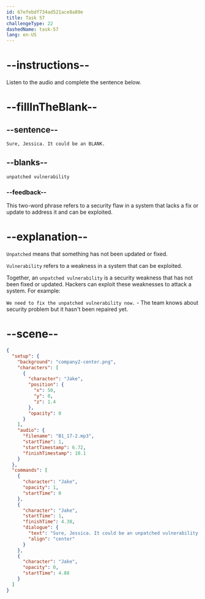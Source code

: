 ```yaml
---
id: 67efebdf734ad521ace8a89e
title: Task 57
challengeType: 22
dashedName: task-57
lang: en-US
---
```


<!-- (audio) Jake: Sure, Jessica. It could be an unpatched vulnerability. -->

# --instructions--

Listen to the audio and complete the sentence below.

# --fillInTheBlank--

## --sentence--

`Sure, Jessica. It could be an BLANK.`

## --blanks--

`unpatched vulnerability`

### --feedback--

This two-word phrase refers to a security flaw in a system that lacks a fix or update to address it and can be exploited.

# --explanation--

`Unpatched` means that something has not been updated or fixed.

`Vulnerability` refers to a weakness in a system that can be exploited.

Together, an `unpatched vulnerability` is a security weakness that has not been fixed or updated. Hackers can exploit these weaknesses to attack a system. For example:

`We need to fix the unpatched vulnerability now.` - The team knows about security problem but it hasn't been repaired yet.

# --scene--

```json
{
  "setup": {
    "background": "company2-center.png",
    "characters": [
      {
        "character": "Jake",
        "position": {
          "x": 50,
          "y": 0,
          "z": 1.4
        },
        "opacity": 0
      }
    ],
    "audio": {
      "filename": "B1_17-2.mp3",
      "startTime": 1,
      "startTimestamp": 6.72,
      "finishTimestamp": 10.1
    }
  },
  "commands": [
    {
      "character": "Jake",
      "opacity": 1,
      "startTime": 0
    },
    {
      "character": "Jake",
      "startTime": 1,
      "finishTime": 4.38,
      "dialogue": {
        "text": "Sure, Jessica. It could be an unpatched vulnerability.",
        "align": "center"
      }
    },
    {
      "character": "Jake",
      "opacity": 0,
      "startTime": 4.88
    }
  ]
}
```
